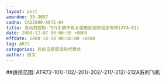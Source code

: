 ```yaml
---
layout: post
amendno: 39-3057
cadno: CAD2000-AR72-04
title: 发动机控制-飞行手册中有关使用反桨的程序修改(ATA-61)
date: 2000-12-07 00:00:00 +0800
effdate: 2000-10-28 00:00:00 +0800
tag: AR72
categories: 民航乌管局适航代表处
author: 徐文
---
```


##适用范围:
ATR72-101/-102/-201/-202/-211/-212/-212A系列飞机

